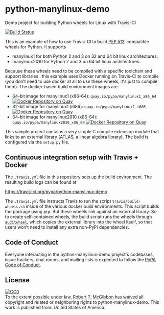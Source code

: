 python-manylinux-demo
=====================
Demo project for building Python wheels for Linux with Travis-CI

[![Build Status](https://travis-ci.org/pypa/python-manylinux-demo.svg?branch=master)](https://travis-ci.org/pypa/python-manylinux-demo)


This is an example of how to use Travis-CI to build
[PEP 513](https://www.python.org/dev/peps/pep-0513/)-compatible
wheels for Python. It supports

- manylinux1 for both Python 2 and 3 on 32 and 64 bit linux architectures.
- manylinux2010 for Python 2 and 3 on 64 bit linux architectures.

Because these wheels need to be compiled with a specific toolchain and support
libraries , this example uses Docker running on Travis-CI to compile (you don't
need to use docker at all to _use_ these wheels, it's just to compile them).
The docker-based build environment images are:

- 64-bit image for manylinux1 (x86-64): ``quay.io/pypa/manylinux1_x86_64`` [![Docker Repository on Quay](https://quay.io/repository/pypa/manylinux1_x86_64/status "Docker Repository on Quay")](https://quay.io/repository/pypa/manylinux1_x86_64)
- 32-bit image for manylinux1 (i686): ``quay.io/pypa/manylinux1_i686`` [![Docker Repository on Quay](https://quay.io/repository/pypa/manylinux1_i686/status "Docker Repository on Quay")](https://quay.io/repository/pypa/manylinux1_i686)
- 64-bit image for manylinux2010 (x86-64): ``quay.io/pypa/manylinux2010_x86_64`` [![Docker Repository on Quay](https://quay.io/repository/pypa/manylinux2010_x86_64/status "Docker Repository on Quay")](https://quay.io/repository/pypa/manylinux2010_x86_64)

This sample project contains a very simple C compile extension module that links
to an external library (ATLAS, a linear algebra library). The build is
configured via the `setup.py` file.

Continuous integration setup with Travis + Docker
-------------------------------------------------

The `.travis.yml` file in this repository sets up the build environment. The
resulting build logs can be found at

  https://travis-ci.org/pypa/python-manylinux-demo

The `.travis.yml` file instructs Travis to run the script
`travis/build-wheels.sh` inside of the various docker build environments. This
script builds the package using `pip`. But these wheels link against an
external library. So to create self-contained wheels, the build script runs the
wheels through [`auditwheel`](https://pypi.python.org/pypi/auditwheel), which
copies the external library into the wheel itself, so that users won't need to
install any extra non-PyPI dependencies.

Code of Conduct
---------------

Everyone interacting in the python-manylinux-demo project's codebases, issue trackers,
chat rooms, and mailing lists is expected to follow the
[PyPA Code of Conduct](https://www.pypa.io/en/latest/code-of-conduct/).

License
-------

<p xmlns:dct="http://purl.org/dc/terms/" xmlns:vcard="http://www.w3.org/2001/vcard-rdf/3.0#">
  <a rel="license"
     href="https://creativecommons.org/publicdomain/zero/1.0/">
    <img src="https://i.creativecommons.org/p/zero/1.0/88x31.png" style="border-style: none;" alt="CC0" />
  </a>
  <br />
  To the extent possible under law,
  <a rel="dct:publisher"
     href="https://github.com/rmcgibbo">
    <span property="dct:title">Robert T. McGibbon</span></a>
  has waived all copyright and related or neighboring rights to
  <span property="dct:title">python-manylinux-demo</span>.
This work is published from:
<span property="vcard:Country" datatype="dct:ISO3166"
      content="US" about="https://github.com/pypa/python-manylinux-demo">
  United States of America</span>.
</p>
